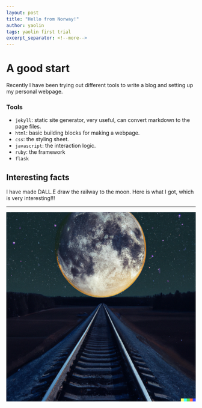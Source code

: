 ```yaml
---
layout: post
title: "Hello from Norway!"
author: yaolin
tags: yaolin first trial
excerpt_separator: <!--more-->
---
```


# A good start

Recently I have been trying out different tools to write a blog and setting up my personal webpage. 



### Tools 
- `jekyll`: static site generator, very useful, can convert markdown to the page files. 
- `html`: basic building blocks for making a webpage. 
- `css`: the styling sheet. 
- `javascript`: the interaction logic. 
- `ruby`: the framework
- `flask`


## Interesting facts
I have made DALL.E draw the railway to the moon. Here is what I got, which is very interesting!!!
<!--more-->

---

![image](/assets/images/train_to_the_moon.png)